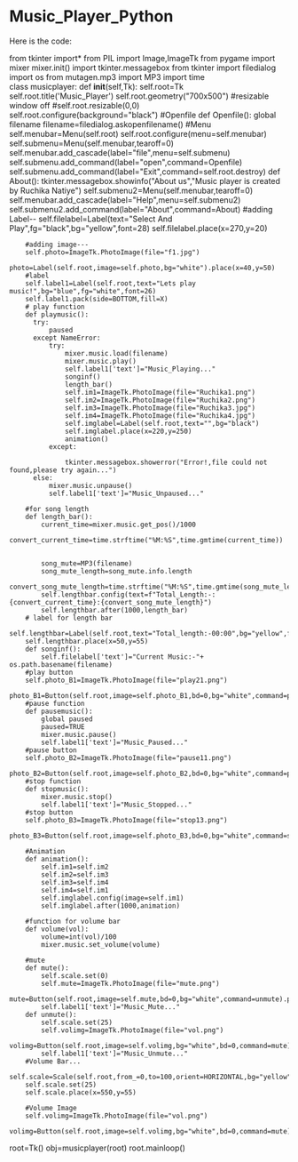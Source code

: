 # Music_Player_Python

Here is the code:

from tkinter import*
from PIL import Image,ImageTk
from pygame import mixer
mixer.init()
import tkinter.messagebox
from tkinter import filedialog
import os
from mutagen.mp3 import MP3
import time                                    
class musicplayer:
    def __init__(self,Tk):
        self.root=Tk
        self.root.title('Music_Player')
        self.root.geometry("700x500")
        #resizable window off
        #self.root.resizable(0,0)
        self.root.configure(background="black")
        #Openfile
        def Openfile():
            global filename
            filename=filedialog.askopenfilename()
        #Menu
        self.menubar=Menu(self.root)
        self.root.configure(menu=self.menubar)
        self.submenu=Menu(self.menubar,tearoff=0)
        self.menubar.add_cascade(label="file",menu=self.submenu)
        self.submenu.add_command(label="open",command=Openfile)
        self.submenu.add_command(label="Exit",command=self.root.destroy)
        def About():
            tkinter.messagebox.showinfo("About us","Music player is created by Ruchika Natiye")
        self.submenu2=Menu(self.menubar,tearoff=0)
        self.menubar.add_cascade(label="Help",menu=self.submenu2)
        self.submenu2.add_command(label="About",command=About)
        #adding Label--
        self.filelabel=Label(text="Select And Play",fg="black",bg="yellow",font=28)
        self.filelabel.place(x=270,y=20)
        
        
        #adding image---
        self.photo=ImageTk.PhotoImage(file="f1.jpg")
        photo=Label(self.root,image=self.photo,bg="white").place(x=40,y=50)
        #label
        self.label1=Label(self.root,text="Lets play music!",bg="blue",fg="white",font=26)
        self.label1.pack(side=BOTTOM,fill=X)
        # play function
        def playmusic():
          try:
              paused
          except NameError:
              try:
                  mixer.music.load(filename)
                  mixer.music.play()
                  self.label1['text']="Music_Playing..."
                  songinf()
                  length_bar()
                  self.im1=ImageTk.PhotoImage(file="Ruchika1.png")
                  self.im2=ImageTk.PhotoImage(file="Ruchika2.png")
                  self.im3=ImageTk.PhotoImage(file="Ruchika3.jpg")
                  self.im4=ImageTk.PhotoImage(file="Ruchika4.jpg")
                  self.imglabel=Label(self.root,text="",bg="black")
                  self.imglabel.place(x=220,y=250)
                  animation()
              except:
                  
                  tkinter.messagebox.showerror("Error!,file could not found,please try again...")
          else:
              mixer.music.unpause()
              self.label1['text']="Music_Unpaused..."
        
        #for song length
        def length_bar():
            current_time=mixer.music.get_pos()/1000
            convert_current_time=time.strftime("%M:%S",time.gmtime(current_time))
            
            
            song_mute=MP3(filename)
            song_mute_length=song_mute.info.length
            convert_song_mute_length=time.strftime("%M:%S",time.gmtime(song_mute_length))
            self.lengthbar.config(text=f"Total_Length:-:{convert_current_time}:{convert_song_mute_length}")
            self.lengthbar.after(1000,length_bar)
        # label for length bar
        self.lengthbar=Label(self.root,text="Total_length:-00:00",bg="yellow",fg="black",font=24)
        self.lengthbar.place(x=50,y=55)
        def songinf():
            self.filelabel['text']="Current Music:-"+ os.path.basename(filename)
        #play button
        self.photo_B1=ImageTk.PhotoImage(file="play21.png")
        photo_B1=Button(self.root,image=self.photo_B1,bd=0,bg="white",command=playmusic).place(x=100,y=100,width=50,height=50)
        #pause function
        def pausemusic():
            global paused
            paused=TRUE
            mixer.music.pause()
            self.label1['text']="Music_Paused..."
        #pause button
        self.photo_B2=ImageTk.PhotoImage(file="pause11.png")
        photo_B2=Button(self.root,image=self.photo_B2,bd=0,bg="white",command=pausemusic).place(x=200,y=100,width=50,height=50)
        #stop function
        def stopmusic():
            mixer.music.stop()
            self.label1['text']="Music_Stopped..."
        #stop button
        self.photo_B3=ImageTk.PhotoImage(file="stop13.png")
        photo_B3=Button(self.root,image=self.photo_B3,bd=0,bg="white",command=stopmusic).place(x=300,y=100,width=50,height=50)
        
        #Animation
        def animation():
            self.im1=self.im2
            self.im2=self.im3
            self.im3=self.im4
            self.im4=self.im1
            self.imglabel.config(image=self.im1)
            self.imglabel.after(1000,animation)
            
        #function for volume bar
        def volume(vol):
            volume=int(vol)/100
            mixer.music.set_volume(volume)
        
        #mute
        def mute():
            self.scale.set(0)
            self.mute=ImageTk.PhotoImage(file="mute.png")
            mute=Button(self.root,image=self.mute,bd=0,bg="white",command=unmute).place(x=480,y=55)
            self.label1['text']="Music_Mute..."
        def unmute():
            self.scale.set(25)
            self.volimg=ImageTk.PhotoImage(file="vol.png")
            volimg=Button(self.root,image=self.volimg,bg="white",bd=0,command=mute).place(x=480,y=55)
            self.label1['text']="Music_Unmute..."
        #Volume Bar...
        self.scale=Scale(self.root,from_=0,to=100,orient=HORIZONTAL,bg="yellow")
        self.scale.set(25)
        self.scale.place(x=550,y=55)
       
        #Volume Image
        self.volimg=ImageTk.PhotoImage(file="vol.png")
        volimg=Button(self.root,image=self.volimg,bg="white",bd=0,command=mute).place(x=480,y=55)
        
root=Tk()
obj=musicplayer(root)
root.mainloop()
  
